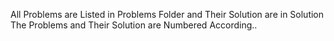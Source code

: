 All Problems are Listed in Problems Folder and Their Solution are in Solution
The Problems and Their Solution are Numbered According..
